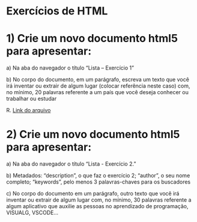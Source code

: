 # Exercícios de HTML

<h1>1) Crie um novo documento html5 para apresentar:</h1>
<p>a) Na aba do navegador o título “Lista – Exercício 1”</p>
<p>b) No corpo do documento, em um parágrafo, escreva um texto que você irá inventar ou
extrair de algum lugar (colocar referência neste caso) com, no mínimo, 20 palavras
referente a um país que você deseja conhecer ou trabalhar ou estudar</p>
<p>R. <a href="#">Link do arquivo</a></p>

<h1>2) Crie um novo documento html5 para apresentar:</h1>
<p>a) Na aba do navegador o título “Lista - Exercício 2.”</p>
<p>b) Metadados: “description”, o que faz o exercício 2; “author”, o seu nome completo; “keywords”, pelo menos 3 palavras-chaves para os buscadores</p>
<p>c) No corpo do documento em um parágrafo, outro texto que você irá inventar ou extrair de algum lugar com, no mínimo, 30 palavras referente a algum aplicativo que auxilie as pessoas no aprendizado de programação, VISUALG, VSCODE…</p>
